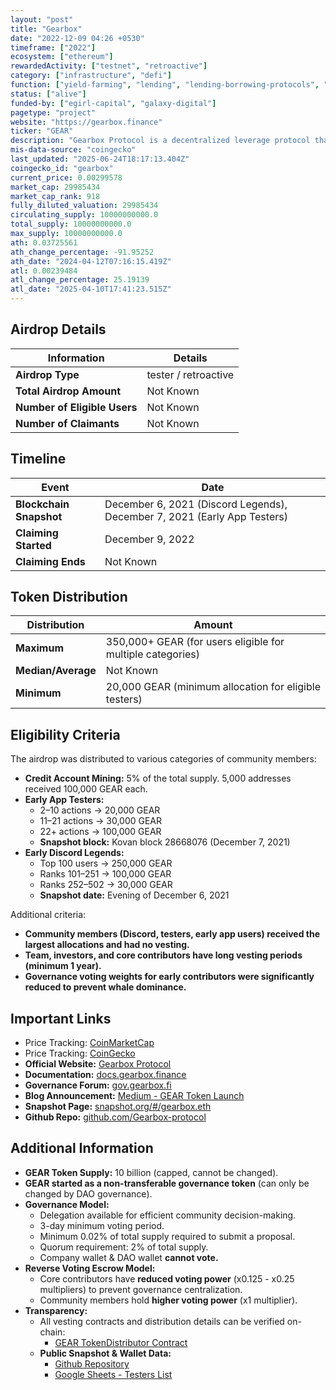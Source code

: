 ```yaml
---
layout: "post"
title: "Gearbox"
date: "2022-12-09 04:26 +0530"
timeframe: ["2022"]
ecosystem: ["ethereum"]
rewardedActivity: ["testnet", "retroactive"]
category: ["infrastructure", "defi"]
function: ["yield-farming", "lending", "lending-borrowing-protocols", "curve-ecosystem", "decentralized-finance"]
status: ["alive"]
funded-by: ["egirl-capital", "galaxy-digital"]
pagetype: "project"
website: "https://gearbox.finance"
ticker: "GEAR"
description: "Gearbox Protocol is a decentralized leverage protocol that allows users to utilize leverage in a composable manner across various DeFi platforms."
mis-data-source: "coingecko"
last_updated: "2025-06-24T18:17:13.404Z"
coingecko_id: "gearbox"
current_price: 0.00299578
market_cap: 29985434
market_cap_rank: 918
fully_diluted_valuation: 29985434
circulating_supply: 10000000000.0
total_supply: 10000000000.0
max_supply: 10000000000.0
ath: 0.03725561
ath_change_percentage: -91.95252
ath_date: "2024-04-12T07:16:15.419Z"
atl: 0.00239484
atl_change_percentage: 25.19139
atl_date: "2025-04-10T17:41:23.515Z"
---
```


## Airdrop Details

| Information                  | Details              |
| ---------------------------- | -------------------- |
| **Airdrop Type**             | tester / retroactive |
| **Total Airdrop Amount**     | Not Known            |
| **Number of Eligible Users** | Not Known            |
| **Number of Claimants**      | Not Known            |

## Timeline

| Event                   | Date                                                                     |
| ----------------------- | ------------------------------------------------------------------------ |
| **Blockchain Snapshot** | December 6, 2021 (Discord Legends), December 7, 2021 (Early App Testers) |
| **Claiming Started**    | December 9, 2022                                                         |
| **Claiming Ends**       | Not Known                                                                |

## Token Distribution

| Distribution       | Amount                                                     |
| ------------------ | ---------------------------------------------------------- |
| **Maximum**        | 350,000+ GEAR (for users eligible for multiple categories) |
| **Median/Average** | Not Known                                                  |
| **Minimum**        | 20,000 GEAR (minimum allocation for eligible testers)      |

## Eligibility Criteria

The airdrop was distributed to various categories of community members:

- **Credit Account Mining:** 5% of the total supply. 5,000 addresses received 100,000 GEAR each.
- **Early App Testers:**
  - 2–10 actions → 20,000 GEAR
  - 11–21 actions → 30,000 GEAR
  - 22+ actions → 100,000 GEAR
  - **Snapshot block:** Kovan block 28668076 (December 7, 2021)
- **Early Discord Legends:**
  - Top 100 users → 250,000 GEAR
  - Ranks 101–251 → 100,000 GEAR
  - Ranks 252–502 → 30,000 GEAR
  - **Snapshot date:** Evening of December 6, 2021

Additional criteria:

- **Community members (Discord, testers, early app users) received the largest allocations and had no vesting.**
- **Team, investors, and core contributors have long vesting periods (minimum 1 year).**
- **Governance voting weights for early contributors were significantly reduced to prevent whale dominance.**

## Important Links

- Price Tracking: [CoinMarketCap](https://coinmarketcap.com/currencies/gearbox-protocol/)
- Price Tracking: [CoinGecko](https://www.coingecko.com/en/coins/gearbox-protocol)
- **Official Website:** [Gearbox Protocol](https://gearbox.finance)
- **Documentation:** [docs.gearbox.finance](https://docs.gearbox.finance)
- **Governance Forum:** [gov.gearbox.fi](https://gov.gearbox.fi/t/start-here-forum-rules/)
- **Blog Announcement:** [Medium - GEAR Token Launch](https://medium.com/gearbox-protocol/gear-token-not-yet-live-and-governance-reverse-voting-escrow-75f367985397)
- **Snapshot Page:** [snapshot.org/#/gearbox.eth](https://snapshot.org/#/gearbox.eth)
- **Github Repo:** [github.com/Gearbox-protocol](https://github.com/Gearbox-protocol)

## Additional Information

- **GEAR Token Supply:** 10 billion (capped, cannot be changed).
- **GEAR started as a non-transferable governance token** (can only be changed by DAO governance).
- **Governance Model:**
  - Delegation available for efficient community decision-making.
  - 3-day minimum voting period.
  - Minimum 0.02% of total supply required to submit a proposal.
  - Quorum requirement: 2% of total supply.
  - Company wallet & DAO wallet **cannot vote.**
- **Reverse Voting Escrow Model:**
  - Core contributors have **reduced voting power** (x0.125 - x0.25 multipliers) to prevent governance centralization.
  - Community members hold **higher voting power** (x1 multiplier).
- **Transparency:**
  - All vesting contracts and distribution details can be verified on-chain:
    - [GEAR TokenDistributor Contract](https://etherscan.io/address/0xbf57539473913685688d224ad4e262684b23dd4c#readContract)
  - **Public Snapshot & Wallet Data:**
    - [Github Repository](https://github.com/Gearbox-protocol/launch-snapshot)
    - [Google Sheets - Testers List](https://docs.google.com/spreadsheets/d/1YHkq1TzJhM-WZm0HgfC-QDEnAEUqV8Pdaz3vIxVAQnY/)